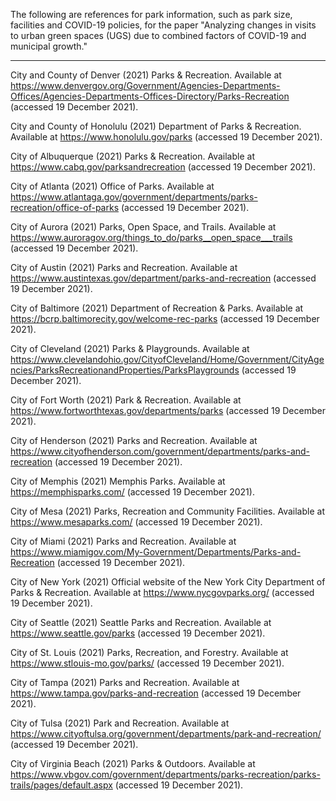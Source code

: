The following are references for park information, such as park size, facilities and COVID-19 policies, for the paper "Analyzing changes in visits to urban green spaces (UGS) due to combined factors of COVID-19 and municipal growth."

---

City and County of Denver (2021) Parks & Recreation. Available at https://www.denvergov.org/Government/Agencies-Departments-Offices/Agencies-Departments-Offices-Directory/Parks-Recreation (accessed 19 December 2021).

City and County of Honolulu (2021) Department of Parks & Recreation. Available at https://www.honolulu.gov/parks (accessed 19 December 2021).

City of Albuquerque (2021) Parks & Recreation. Available at https://www.cabq.gov/parksandrecreation (accessed 19 December 2021).

City of Atlanta (2021) Office of Parks. Available at https://www.atlantaga.gov/government/departments/parks-recreation/office-of-parks (accessed 19 December 2021).

City of Aurora (2021) Parks, Open Space, and Trails. Available at https://www.auroragov.org/things_to_do/parks__open_space___trails (accessed 19 December 2021).

City of Austin (2021) Parks and Recreation. Available at https://www.austintexas.gov/department/parks-and-recreation (accessed 19 December 2021).

City of Baltimore (2021) Department of Recreation & Parks. Available at https://bcrp.baltimorecity.gov/welcome-rec-parks (accessed 19 December 2021).

City of Cleveland (2021) Parks & Playgrounds. Available at https://www.clevelandohio.gov/CityofCleveland/Home/Government/CityAgencies/ParksRecreationandProperties/ParksPlaygrounds (accessed 19 December 2021).

City of Fort Worth (2021) Park & Recreation. Available at https://www.fortworthtexas.gov/departments/parks (accessed 19 December 2021).

City of Henderson (2021) Parks and Recreation. Available at https://www.cityofhenderson.com/government/departments/parks-and-recreation (accessed 19 December 2021).

City of Memphis (2021) Memphis Parks. Available at https://memphisparks.com/ (accessed 19 December 2021).

City of Mesa (2021) Parks, Recreation and Community Facilities. Available at https://www.mesaparks.com/ (accessed 19 December 2021).

City of Miami (2021) Parks and Recreation. Available at https://www.miamigov.com/My-Government/Departments/Parks-and-Recreation (accessed 19 December 2021).

City of New York (2021) Official website of the New York City Department of Parks & Recreation. Available at https://www.nycgovparks.org/ (accessed 19 December 2021).

City of Seattle (2021) Seattle Parks and Recreation. Available at https://www.seattle.gov/parks (accessed 19 December 2021).

City of St. Louis (2021) Parks, Recreation, and Forestry. Available at https://www.stlouis-mo.gov/parks/ (accessed 19 December 2021).

City of Tampa (2021) Parks and Recreation. Available at https://www.tampa.gov/parks-and-recreation (accessed 19 December 2021).

City of Tulsa (2021) Park and Recreation. Available at https://www.cityoftulsa.org/government/departments/park-and-recreation/ (accessed 19 December 2021).

City of Virginia Beach (2021) Parks & Outdoors. Available at https://www.vbgov.com/government/departments/parks-recreation/parks-trails/pages/default.aspx (accessed 19 December 2021).
